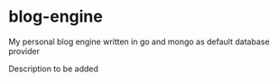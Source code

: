 # blog-engine
My personal blog engine written in go and mongo as default database provider

Description to be added
